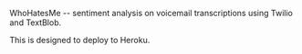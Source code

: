 WhoHatesMe -- sentiment analysis on voicemail transcriptions using Twilio and TextBlob.

This is designed to deploy to Heroku.